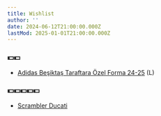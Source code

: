 ```yaml
---
title: Wishlist
author: ''
date: 2024-06-12T21:00:00.000Z
lastMod: 2025-01-01T21:00:00.000Z
---
```


### 💵💵

* [Adidas Beşiktaş Taraftara Özel Forma 24-25](https://www.kartalyuvasi.com.tr/urunler/adidas-besiktas-taraftara-ozel-forma-24-25-5ks4e01) (L)

### 💵💵💵💵💵

* [Scrambler Ducati](https://www.ducati.com/us/en/bikes/scrambler)
